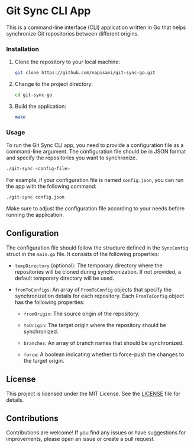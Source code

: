 # Git Sync CLI App

This is a command-line interface (CLI) application written in Go that helps synchronize Git repositories between different origins.

### Installation

1. Clone the repository to your local machine:

   ```bash
   git clone https://github.com/napisani/git-sync-go.git
   ```

2. Change to the project directory:

   ```bash
   cd git-sync-go
   ```

3. Build the application:

   ```bash
   make
   ```

### Usage

To run the Git Sync CLI app, you need to provide a configuration file as a command-line argument. The configuration file should be in JSON format and specify the repositories you want to synchronize.

```bash
./git-sync <config-file>
```

For example, if your configuration file is named `config.json`, you can run the app with the following command:

```bash
./git-sync config.json
```

Make sure to adjust the configuration file according to your needs before running the application.

## Configuration

The configuration file should follow the structure defined in the `SyncConfig` struct in the `main.go` file. It consists of the following properties:

- `tempDirectory` (optional): The temporary directory where the repositories will be cloned during synchronization. If not provided, a default temporary directory will be used.

- `fromToConfigs`: An array of `FromToConfig` objects that specify the synchronization details for each repository. Each `FromToConfig` object has the following properties:

  - `fromOrigin`: The source origin of the repository.

  - `toOrigin`: The target origin where the repository should be synchronized.

  - `branches`: An array of branch names that should be synchronized.

  - `force`: A boolean indicating whether to force-push the changes to the target origin.

## License

This project is licensed under the MIT License. See the [LICENSE](LICENSE) file for details.

## Contributions

Contributions are welcome! If you find any issues or have suggestions for improvements, please open an issue or create a pull request.

